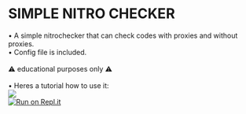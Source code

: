 # SIMPLE NITRO CHECKER

• A simple nitrochecker that can check codes with proxies and without proxies.
<br>• Config file is included.</br>
<br>⚠ educational purposes only ⚠ </br>
<br>• Heres a tutorial how to use it:</br>
<img src="./images/tutorial.gif"/>
<br>     [![Run on Repl.it](https://repl.it/badge/github/z6o/simple-nitro-checker)](https://repl.it/github/z6o/simple-nitro-checker)</br>
